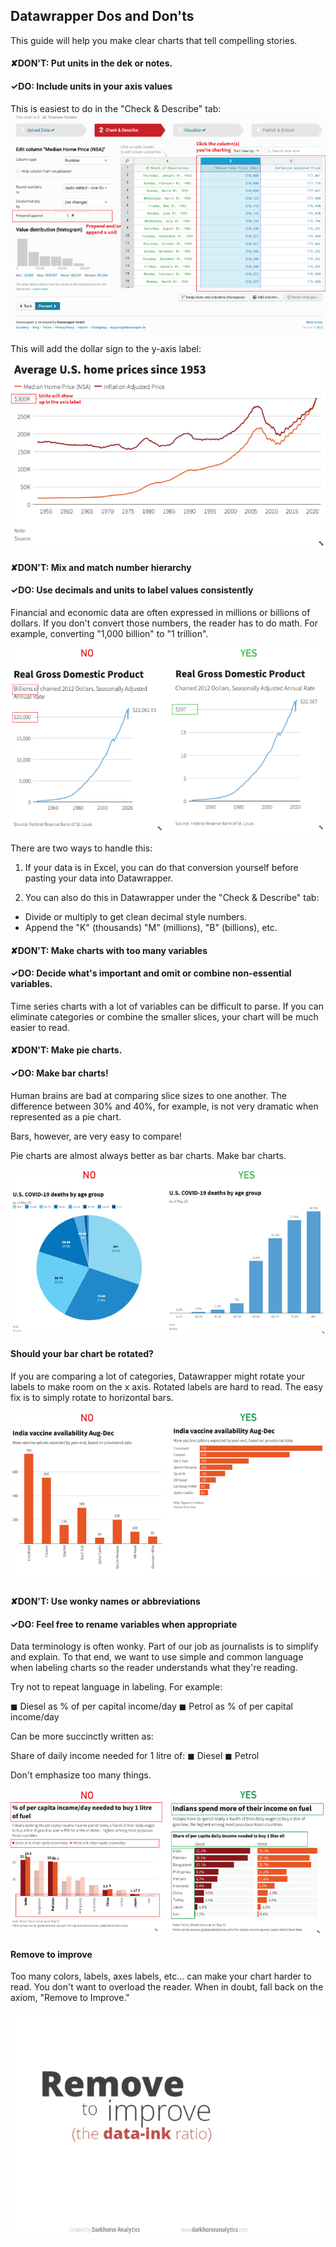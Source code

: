 ## Datawrapper Dos and Don'ts

This guide will help you make clear charts that tell compelling stories.

#### ✘DON'T: Put units in the dek or notes.
#### ✓DO: Include units in your axis values

This is easiest to do in the "Check & Describe" tab:
![](https://raw.githubusercontent.com/reuters-graphics/newsroom-datawrapper-guide/gh-pages/.github/images/units.png?v=4)

This will add the dollar sign to the y-axis label:
![](https://raw.githubusercontent.com/reuters-graphics/newsroom-datawrapper-guide/gh-pages/.github/images/units-chart.png?v=4)

#### ✘DON'T: Mix and match number hierarchy
#### ✓DO: Use decimals and units to label values consistently

Financial and economic data are often expressed in millions or billions of dollars. If you don't convert those numbers, the reader has to do math. For example, converting "1,000 billion" to "1 trillion".

![](https://raw.githubusercontent.com/reuters-graphics/newsroom-datawrapper-guide/gh-pages/.github/images/hierarchy.png?v=4)

There are two ways to handle this:

1) If your data is in Excel, you can do that conversion yourself before pasting your data into Datawrapper.

2) You can also do this in Datawrapper under the "Check & Describe" tab:
* Divide or multiply to get clean decimal style numbers.
* Append the "K" (thousands) "M" (millions), "B" (billions), etc.

#### ✘DON'T: Make charts with too many variables
#### ✓DO: Decide what's important and omit or combine non-essential variables.

Time series charts with a lot of variables can be difficult to parse. If you can eliminate categories or combine the smaller slices, your chart will be much easier to read.

#### ✘DON'T: Make pie charts.
#### ✓DO: Make bar charts!

Human brains are bad at comparing slice sizes to one another. The difference between 30% and 40%, for example, is not very dramatic when represented as a pie chart.

Bars, however, are very easy to compare!

Pie charts are almost always better as bar charts. Make bar charts.

![](https://raw.githubusercontent.com/reuters-graphics/newsroom-datawrapper-guide/gh-pages/.github/images/pie-charts.png?v=4)

#### Should your bar chart be rotated?

If you are comparing a lot of categories, Datawrapper might rotate your labels to make room on the x axis. Rotated labels are hard to read. The easy fix is to simply rotate to horizontal bars.

![](https://raw.githubusercontent.com/reuters-graphics/newsroom-datawrapper-guide/gh-pages/.github/images/horiz-bars.png?v=4)

#### ✘DON'T: Use wonky names or abbreviations
#### ✓DO: Feel free to rename variables when appropriate

Data terminology is often wonky. Part of our job as journalists is to simplify and explain. To that end, we want to use simple and common language when labeling charts so the reader understands what they're reading.

Try not to repeat language in labeling. For example:

◼︎ Diesel as % of per capital income/day
◼︎ Petrol as % of per capital income/day

Can be more succinctly written as:

Share of daily income needed for 1 litre of: ◼︎ Diesel   ◼︎ Petrol

Don't emphasize too many things.

![](https://raw.githubusercontent.com/reuters-graphics/newsroom-datawrapper-guide/gh-pages/.github/images/language.png?v=4)


#### Remove to improve

Too many colors, labels, axes labels, etc... can make your chart harder to read. You don't want to overload the reader. When in doubt, fall back on the axiom, "Remove to Improve."

![](https://raw.githubusercontent.com/reuters-graphics/newsroom-datawrapper-guide/gh-pages/.github/images/data-ink.gif?v=4)

